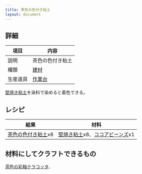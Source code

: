 ```yaml
---
title: 茶色の色付き粘土
layout: document
---
```

## 詳細

|項目|内容|
|---|---|
|説明|茶色の色付き粘土|
|種類|[建材](建材)|
|生産道具|[作業台](作業台)|

[堅焼き粘土](堅焼き粘土)を染料で染めると着色できる。

## レシピ

|結果|材料|
|---|---|
|[茶色の色付き粘土](茶色の色付き粘土)x8|[堅焼き粘土](堅焼き粘土)x8、[ココアビーンズ](ココアビーンズ)x1|

## 材料にしてクラフトできるもの

[茶色の彩釉テラコッタ](茶色の彩釉テラコッタ)、
